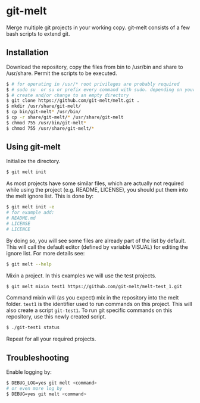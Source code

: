 # git-melt
Merge multiple git projects in your working copy.
git-melt consists of a few bash scripts to extend git.

## Installation
Download the repository, copy the files from bin to /usr/bin and share to /usr/share. Permit the scripts to be executed.
```sh
$ # for operating in /usr/* root privileges are probably required
$ # sudo su  or su or prefix every command with sudo. depending on your distribution
$ # create and/or change to an empty directory
$ git clone https://github.com/git-melt/melt.git .
$ mkdir /usr/share/git-melt/
$ cp bin/git-melt* /usr/bin/
$ cp -r share/git-melt/* /usr/share/git-melt
$ chmod 755 /usr/bin/git-melt*
$ chmod 755 /usr/share/git-melt/*
```

## Using git-melt
Initialize the directory.
```sh
$ git melt init
```
As most projects have some similar files, which are actually not required while using the project (e.g. README, LICENSE), you should put them into the melt ignore list. This is done by:
```sh
$ git melt init -e
# for example add:
# README.md
# LICENSE
# LICENCE
```
By doing so, you will see some files are already part of the list by default.
This will call the default editor (defined by variable VISUAL) for editing the ignore list. For more details see:
```sh
$ git melt --help
```
Mixin a project. In this examples we will use the test projects.
```sh
$ git melt mixin test1 https://github.com/git-melt/melt-test_1.git
```
Command mixin will (as you expect) mix in the repository into the melt folder. `test1` is the identifier used to run commands on this project. This will also create a script `git-test1`. To run git specific commands on this repository, use this newly created script.
```sh
$ ./git-test1 status
```
Repeat for all your required projects.

## Troubleshooting
Enable logging by:
```sh
$ DEBUG_LOG=yes git melt <command>
# or even more log by
$ DEBUG=yes git melt <command>
```
